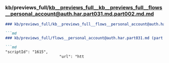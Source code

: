 ### kb/previews_full/kb__previews_full__kb__previews_full__flows__personal_account@auth.har.part031.md.part002.md.md

```md
### kb/previews_full/kb__previews_full__flows__personal_account@auth.har.part031.md.part002.md

```md
### kb/previews_full/flows__personal_account@auth.har.part031.md (part 002)

```md
"scriptId": "1615",
                        "url": "htt
```

```

```

```
